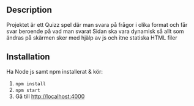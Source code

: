 ## Description
Projektet är ett Quizz spel där man svara på frågor i olika format och får svar beroende på vad man svarat
Sidan ska vara dynamisk så allt som ändras på skärmen sker med hjälp av js och itne statiska HTML filer

## Installation
Ha Node js samt npm installerat & kör:

1. `npm install`
2. `npm start`
3. Gå till [http://localhost:4000](http://localhost:4000)
